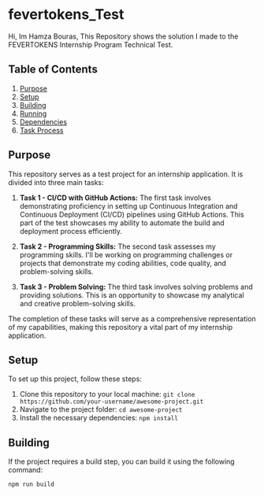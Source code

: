 # fevertokens_Test
Hi, Im Hamza Bouras, This Repository shows the solution I made to the FEVERTOKENS Internship Program Technical Test.

## Table of Contents

1. [Purpose](#purpose)
2. [Setup](#setup)
3. [Building](#building)
4. [Running](#running)
5. [Dependencies](#dependencies)
6. [Task Process](#task-process)

## Purpose

This repository serves as a test project for an internship application. It is divided into three main tasks:

1. **Task 1 - CI/CD with GitHub Actions:** The first task involves demonstrating proficiency in setting up Continuous Integration and Continuous Deployment (CI/CD) pipelines using GitHub Actions. This part of the test showcases my ability to automate the build and deployment process efficiently.

2. **Task 2 - Programming Skills:** The second task assesses my programming skills. I'll be working on programming challenges or projects that demonstrate my coding abilities, code quality, and problem-solving skills.

3. **Task 3 - Problem Solving:** The third task involves solving problems and providing solutions. This is an opportunity to showcase my analytical and creative problem-solving skills.

The completion of these tasks will serve as a comprehensive representation of my capabilities, making this repository a vital part of my internship application.


## Setup

To set up this project, follow these steps:

1. Clone this repository to your local machine: `git clone https://github.com/your-username/awesome-project.git`
2. Navigate to the project folder: `cd awesome-project`
3. Install the necessary dependencies: `npm install`

## Building

If the project requires a build step, you can build it using the following command:

```bash
npm run build

